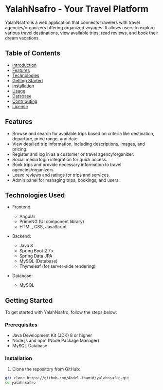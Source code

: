 # YalahNsafro - Your Travel Platform

YalahNsafro is a web application that connects travelers with travel agencies/organizers offering organized voyages. It allows users to explore various travel destinations, view available trips, read reviews, and book their dream vacations.

## Table of Contents

- [Introduction](#yalahnsafro---your-travel-platform)
- [Features](#features)
- [Technologies](#technologies-used)
- [Getting Started](#getting-started)
- [Installation](#installation)
- [Usage](#usage)
- [Database](#database)
- [Contributing](#contributing)
- [License](#license)

## Features

- Browse and search for available trips based on criteria like destination, departure, price range, and date.
- View detailed trip information, including descriptions, images, and pricing.
- Register and log in as a customer or travel agency/organizer.
- Social media login integration for quick access.
- Book trips and provide necessary information to travel agencies/organizers.
- Leave reviews and ratings for trips and services.
- Admin panel for managing trips, bookings, and users.

## Technologies Used

- Frontend:
  - Angular
  - PrimeNG (UI component library)
  - HTML, CSS, JavaScript

- Backend:
  - Java 8
  - Spring Boot 2.7.x
  - Spring Data JPA
  - MySQL (Database)
  - Thymeleaf (for server-side rendering)

- Database:
  - MySQL

## Getting Started

To get started with YalahNsafro, follow the steps below:

### Prerequisites

- Java Development Kit (JDK) 8 or higher
- Node.js and npm (Node Package Manager)
- MySQL Database

### Installation

1. Clone the repository from GitHub:

```bash
git clone https://github.com/Abdel-lhamid/yalahnsafro.git
cd yalahnsafro
